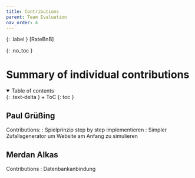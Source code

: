 ```yaml
---
title: Contributions
parent: Team Evaluation
nav_order: 4
---
```


{: .label }
[RateBnB]

{: .no_toc }
# Summary of individual contributions

<details open markdown="block">
{: .text-delta }
<summary>Table of contents</summary>
+ ToC
{: toc }
</details>

## Paul Grüßing

Contributions:
: Spielprinzip step by step implementieren
: Simpler Zufallsgenerator um Website am Anfang zu simulieren

## Merdan Alkas

Contributions
: Datenbankanbindung
